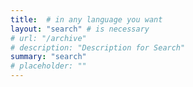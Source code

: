 ```yaml
---
title:  # in any language you want
layout: "search" # is necessary
# url: "/archive"
# description: "Description for Search"
summary: "search"
# placeholder: ""
---
```


